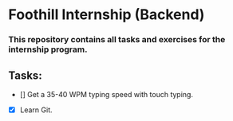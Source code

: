# Foothill Internship (Backend)

### This repository contains all tasks and exercises for the internship program.

## Tasks:
- [] Get a 35-40 WPM typing speed with touch typing.
- [x] Learn Git.
